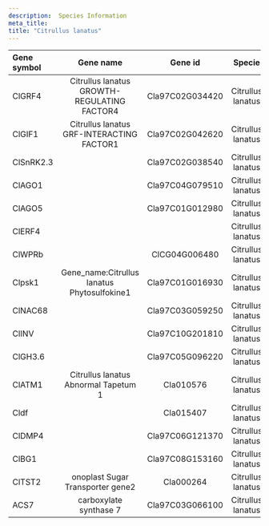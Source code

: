 ```yaml
---
description:  Species Information
meta_title:
title: "Citrullus lanatus"
---
```

|Gene symbol |  Gene name | Gene id | Specie |
|:-------|:------:|:----:|:----:|
| ClGRF4 | Citrullus lanatus GROWTH-REGULATING FACTOR4 | Cla97C02G034420 | Citrullus lanatus |
| ClGIF1 | Citrullus lanatus GRF-INTERACTING FACTOR1 | Cla97C02G042620 | Citrullus lanatus |
| ClSnRK2.3 |  | Cla97C02G038540 | Citrullus lanatus |
| ClAGO1 |  | Cla97C04G079510 | Citrullus lanatus |
| ClAGO5 |  | Cla97C01G012980 | Citrullus lanatus |
| ClERF4 |  |  | Citrullus lanatus |
| ClWPRb |  | ClCG04G006480 | Citrullus lanatus |
| Clpsk1 | Gene_name:Citrullus lanatus Phytosulfokine1 | Cla97C01G016930 | Citrullus lanatus |
| ClNAC68 |  | Cla97C03G059250 | Citrullus lanatus |
| ClINV |  | Cla97C10G201810 | Citrullus lanatus |
| ClGH3.6 |  | Cla97C05G096220 | Citrullus lanatus |
| ClATM1 | Citrullus lanatus Abnormal Tapetum 1 | Cla010576 | Citrullus lanatus |
| Cldf |  | Cla015407 | Citrullus lanatus |
| ClDMP4 |  | Cla97C06G121370 | Citrullus lanatus |
| ClBG1 |  | Cla97C08G153160 | Citrullus lanatus |
| ClTST2 | onoplast Sugar Transporter gene2 | Cla000264 | Citrullus lanatus |
| ACS7 | carboxylate synthase 7 | Cla97C03G066100 | Citrullus lanatus |

